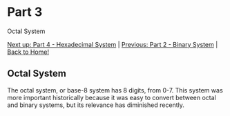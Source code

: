 # Part 3

Octal System

[Next up: Part 4 - Hexadecimal System](./Part4.md) | [Previous: Part 2 - Binary System](./Part2.md) | [Back to Home!](./README.md)

## Octal System

The octal system, or base-8 system has 8 digits, from 0-7. This system was more important historically because it was easy to convert between octal and binary systems, but its relevance has diminished recently.
